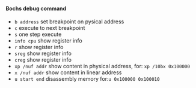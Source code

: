 #### Bochs debug command

* `b address`  set breakpoint on pysical address
* `c` execute to next breakpoint
* `s` one step execute
* `info cpu` show register info
* `r` show register info
* `sreg` show register info
* `creg` show register info
* `xp /nuf addr` show content in physical address, for: `xp /10bx 0x100000`
* `x /nuf addr` show content in linear address 
* `u start end` disassembly memory for:`u 0x100000 0x100010`